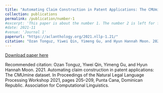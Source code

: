 ```yaml
---
title: "Automating Claim Construction in Patent Applications: The CMUmine Dataset "
collection: publications
permalink: /publication/number-1
#excerpt: 'This paper is about the number 1. The number 2 is left for future work.'
#date: 2021-11
#venue: 'Journal 1'
paperurl: "https://aclanthology.org/2021.nllp-1.21/"
citation: "Ozan Tonguz, Yiwei Qin, Yimeng Gu, and Hyun Hannah Moon. 2021. Automating claim construction in patent applications: The CMUmine dataset. In Proceedings of the Natural Legal Language Processing Workshop 2021, pages  205–209, Punta Cana, Dominican Republic. Association for Computational Linguistics."
---
```


[Download paper here](https://aclanthology.org/2021.nllp-1.21.pdf)

Recommended citation: Ozan Tonguz, Yiwei Qin, Yimeng Gu, and Hyun Hannah Moon. 2021. Automating claim construction in patent applications: The CMUmine dataset. In Proceedings of the Natural Legal Language Processing Workshop 2021, pages 205–209, Punta Cana, Dominican Republic. Association for Computational Linguistics.
